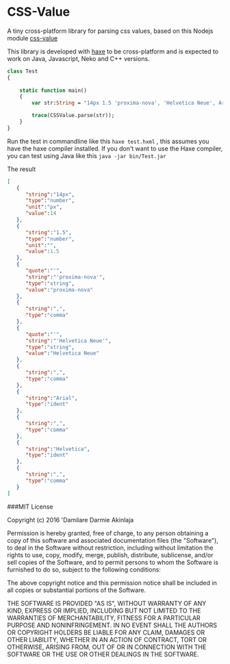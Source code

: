 # CSS-Value
A tiny cross-platform library for parsing css values, based on this Nodejs module [css-value](https://github.com/reworkcss/css-value)

This library is developed with [haxe](http://haxe.org) to be cross-platform and is expected to work on Java, Javascript, Neko and C++ versions.

```hx
class Test 
{
	
	static function main() 
	{
		var str:String = "14px 1.5 'proxima-nova', 'Helvetica Neue', Arial, Helvetica, sans-serif";

		trace(CSSValue.parse(str));
	}
}	
```
Run the test in commandline like this `haxe test.hxml` , this assumes you have the haxe compiler installed.
If you don't want to use the Haxe compiler, you can test using Java like this `java -jar bin/Test.jar`

The result

```json
[  
   {  
      "string":"14px",
      "type":"number",
      "unit":"px",
      "value":14
   },
   {  
      "string":"1.5",
      "type":"number",
      "unit":"",
      "value":1.5
   },
   {  
      "quote":"'",
      "string":"'proxima-nova'",
      "type":"string",
      "value":"proxima-nova"
   },
   {  
      "string":",",
      "type":"comma"
   },
   {  
      "quote":"'",
      "string":"'Helvetica Neue'",
      "type":"string",
      "value":"Helvetica Neue"
   },
   {  
      "string":",",
      "type":"comma"
   },
   {  
      "string":"Arial",
      "type":"ident"
   },
   {  
      "string":",",
      "type":"comma"
   },
   {  
      "string":"Helvetica",
      "type":"ident"
   },
   {  
      "string":",",
      "type":"comma"
   }
]

```

###MIT License

Copyright (c) 2016 'Damilare Darmie Akinlaja

Permission is hereby granted, free of charge, to any person obtaining a copy
of this software and associated documentation files (the "Software"), to deal
in the Software without restriction, including without limitation the rights
to use, copy, modify, merge, publish, distribute, sublicense, and/or sell
copies of the Software, and to permit persons to whom the Software is
furnished to do so, subject to the following conditions:

The above copyright notice and this permission notice shall be included in all
copies or substantial portions of the Software.

THE SOFTWARE IS PROVIDED "AS IS", WITHOUT WARRANTY OF ANY KIND, EXPRESS OR
IMPLIED, INCLUDING BUT NOT LIMITED TO THE WARRANTIES OF MERCHANTABILITY,
FITNESS FOR A PARTICULAR PURPOSE AND NONINFRINGEMENT. IN NO EVENT SHALL THE
AUTHORS OR COPYRIGHT HOLDERS BE LIABLE FOR ANY CLAIM, DAMAGES OR OTHER
LIABILITY, WHETHER IN AN ACTION OF CONTRACT, TORT OR OTHERWISE, ARISING FROM,
OUT OF OR IN CONNECTION WITH THE SOFTWARE OR THE USE OR OTHER DEALINGS IN THE
SOFTWARE.
